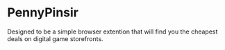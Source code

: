 # PennyPinsir
Designed to be a simple browser extention that will find you the cheapest deals on digital game storefronts.
